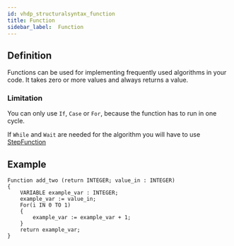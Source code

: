 ```yaml
---
id: vhdp_structuralsyntax_function
title: Function
sidebar_label:  Function
---
```


## Definition

Functions can be used for implementing frequently used algorithms in your code. It takes zero or more values and
always returns a value.

### Limitation
You can only use `If`, `Case` or `For`, because the function has to run in one cycle.

If `While` and `Wait` are needed for the algorithm you will have to use [StepFunction](/docs/vhdp_structuralsyntax_stepfunction)

## Example
```vhdp
Function add_two (return INTEGER; value_in : INTEGER)
{
    VARIABLE example_var : INTEGER;
    example_var := value_in;
    For(i IN 0 TO 1)
    {
        example_var := example_var + 1;
    }
    return example_var;
}
```